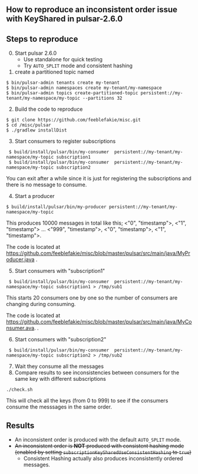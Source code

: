 ## How to reproduce an inconsistent order issue with KeyShared in pulsar-2.6.0

## Steps to reproduce

0. Start pulsar 2.6.0
   - Use standalone for quick testing
   - Try `AUTO_SPLIT` mode and consistent hashing
1. create a partitioned topic named
```
$ bin/pulsar-admin tenants create my-tenant
$ bin/pulsar-admin namespaces create my-tenant/my-namespace
$ bin/pulsar-admin topics create-partitioned-topic persistent://my-tenant/my-namespace/my-topic --partitions 32
```
2. Build the code to reproduce
```
$ git clone https://github.com/feeblefakie/misc.git
$ cd /misc/pulsar
$ ./gradlew installDist
```
3. Start consumers to register subscriptions
```
 $ build/install/pulsar/bin/my-consumer  persistent://my-tenant/my-namespace/my-topic subscription1
 $ build/install/pulsar/bin/my-consumer  persistent://my-tenant/my-namespace/my-topic subscription2
```
 
You can exit after a while since it is just for registering the subscriptions and there is no message to consume.

4. Start a producer
```
$ build/install/pulsar/bin/my-producer persistent://my-tenant/my-namespace/my-topic
```
This produces 10000 messages in total like this; <"0", "timestamp">, <"1", "timestamp"> ... <"999", "timestamp">, <"0", "timestamp">, <"1", "timestamp">.

The code is located at https://github.com/feeblefakie/misc/blob/master/pulsar/src/main/java/MyProducer.java
.

5. Start consumers with "subscription1"
```
 $ build/install/pulsar/bin/my-consumer  persistent://my-tenant/my-namespace/my-topic subscription1 > /tmp/sub1
 ```
This starts 20 consumers one by one so the number of consumers are changing during consuming.

The code is located at https://github.com/feeblefakie/misc/blob/master/pulsar/src/main/java/MyConsumer.ava.
.

6. Start consumers with "subscription2"
```
 $ build/install/pulsar/bin/my-consumer  persistent://my-tenant/my-namespace/my-topic subscription2 > /tmp/sub2
```
7. Wait they consume all the messages
8. Compare results to see inconsistencies between consumers for the same key with different subscriptions
```
./check.sh
```
This will check all the keys (from 0 to 999) to see if the consumers consume the messsages in the same order.

## Results

- An inconsistent order is produced with the default `AUTO_SPLIT` mode.
- ~~An inconsistent order is **NOT** produced with consistent hashing mode (enabled by setting `subscriptionKeySharedUseConsistentHashing` to `true`)~~
   - Consistent Hashing actually also produces inconsistently ordered messages.
